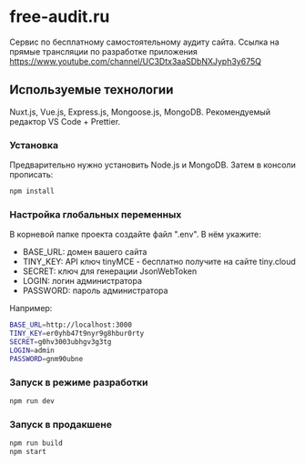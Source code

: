 # free-audit.ru

Сервис по бесплатному самостоятельному аудиту сайта.
Ссылка на прямые трансляции по разработке приложения https://www.youtube.com/channel/UC3Dtx3aaSDbNXJyph3y675Q

## Используемые технологии

Nuxt.js, Vue.js, Express.js, Mongoose.js, MongoDB. Рекомендуемый редактор VS Code + Prettier.

### Установка

Предварительно нужно установить Node.js и MongoDB. Затем в консоли прописать:

```bash
npm install
```

### Настройка глобальных переменных

В корневой папке проекта создайте файл ".env". В нём укажите:

- BASE_URL: домен вашего сайта
- TINY_KEY: API ключ tinyMCE - бесплатно получите на сайте tiny.cloud
- SECRET: ключ для генерации JsonWebToken
- LOGIN: логин администратора
- PASSWORD: пароль администратора

Например:

```bash
BASE_URL=http://localhost:3000
TINY_KEY=er0yhb47t9nyr9g8hbur0rty
SECRET=g0hv3003ubhgv3g3tg
LOGIN=admin
PASSWORD=gnm90ubne
```

### Запуск в режиме разработки

```bash
npm run dev
```

### Запуск в продакшене

```bash
npm run build
npm start
```
